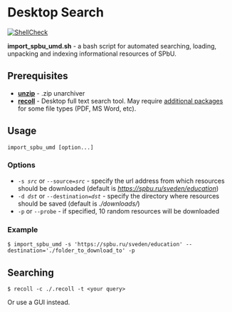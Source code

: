# Desktop Search

[![ShellCheck](https://github.com/kolbacer/MSDTT/actions/workflows/shellcheck.yml/badge.svg)](https://github.com/kolbacer/MSDTT/actions/workflows/shellcheck.yml)

**import_spbu_umd.sh** - a bash script for automated searching, loading, unpacking and indexing informational resources of SPbU.

## Prerequisites
- [**unzip**](https://infozip.sourceforge.net/UnZip.html) - .zip unarchiver
- [**recoll**](https://www.lesbonscomptes.com/recoll/pages/index-recoll.html) - Desktop full text search tool. May require [additional packages](https://www.lesbonscomptes.com/recoll/usermanual/webhelp/docs/RCL.INSTALL.EXTERNAL.html) for some file types (PDF, MS Word, etc).

## Usage

```console
import_spbu_umd [option...]
```

### Options
- <code>-s <i>src</i></code> or <code>--source=<i>src</i></code> - specify the url address from which resources should be downloaded (default is *https://spbu.ru/sveden/education*)
- <code>-d <i>dst</i></code> or <code>--destination=<i>dst</i></code> - specify the directory where resources should be saved (default is *./downloads/*)
- `-p` or `--probe` - if specified, 10 random resources will be downloaded

### Example
```shell 
$ import_spbu_umd -s 'https://spbu.ru/sveden/education' --destination='./folder_to_download_to' -p
```

## Searching

```shell
$ recoll -c ./.recoll -t <your query>
```

Or use a GUI instead.